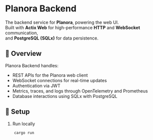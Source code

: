# Planora Backend

The backend service for **Planora**, powering the web UI.  
Built with **Actix Web** for high-performance **HTTP** and **WebSocket** communication,  
and **PostgreSQL (SQLx)** for data persistence.

## 🧩 Overview

Planora Backend handles:
- REST APIs for the Planora web client
- WebSocket connections for real-time updates
- Authentication via JWT
- Metrics, traces, and logs through OpenTelemetry and Prometheus
- Database interactions using SQLx with PostgreSQL

## 🚀 Setup

1. Run locally

```bash
    cargo run
```
